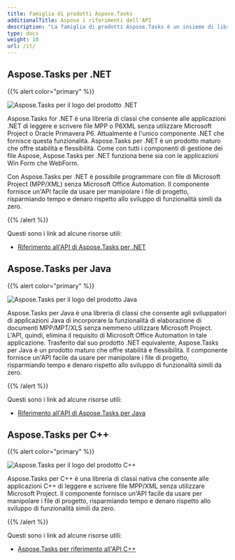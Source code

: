 ```yaml
---
title: Famiglia di prodotti Aspose.Tasks
additionalTitle: Aspose i riferimenti dell'API
description: "La famiglia di prodotti Aspose.Tasks è un insieme di librerie che consente alle applicazioni .NET/Java/C++ di creare, modificare, convertire e stampare file MPP, Primavera XML."
type: docs
weight: 10
url: /it/
---
```


## Aspose.Tasks per .NET

{{% alert color="primary" %}}

![Aspose.Tasks per il logo del prodotto .NET](../home_1.png)

Aspose.Tasks for .NET è una libreria di classi che consente alle applicazioni .NET di leggere e scrivere file MPP o P6XML senza utilizzare Microsoft Project o Oracle Primavera P6. Attualmente è l'unico componente .NET che fornisce questa funzionalità. Aspose.Tasks per .NET è un prodotto maturo che offre stabilità e flessibilità. Come con tutti i componenti di gestione dei file Aspose, Aspose.Tasks per .NET funziona bene sia con le applicazioni Win Form che WebForm.

Con Aspose.Tasks per .NET è possibile programmare con file di Microsoft Project (MPP/XML) senza Microsoft Office Automation. Il componente fornisce un'API facile da usare per manipolare i file di progetto, risparmiando tempo e denaro rispetto allo sviluppo di funzionalità simili da zero.

{{% /alert %}}

Questi sono i link ad alcune risorse utili:
- [Riferimento all'API di Aspose.Tasks per .NET](/tasks/it/net/)

## Aspose.Tasks per Java

{{% alert color="primary" %}}

![Aspose.Tasks per il logo del prodotto Java](../home_2.png)

Aspose.Tasks per Java è una libreria di classi che consente agli sviluppatori di applicazioni Java di incorporare la funzionalità di elaborazione di documenti MPP/MPT/XLS senza nemmeno utilizzare Microsoft Project. L'API, quindi, elimina il requisito di Microsoft Office Automation in tale applicazione. Trasferito dal suo prodotto .NET equivalente, Aspose.Tasks per Java è un prodotto maturo che offre stabilità e flessibilità. Il componente fornisce un'API facile da usare per manipolare i file di progetto, risparmiando tempo e denaro rispetto allo sviluppo di funzionalità simili da zero.

{{% /alert %}}

Questi sono i link ad alcune risorse utili:
- [Riferimento all'API di Aspose.Tasks per Java](/tasks/java/)

## Aspose.Tasks per C++

{{% alert color="primary" %}}

![Aspose.Tasks per il logo del prodotto C++](../home_3.png)

Aspose.Tasks per C++ è una libreria di classi nativa che consente alle applicazioni C++ di leggere e scrivere file MPP/XML senza utilizzare Microsoft Project. Il componente fornisce un'API facile da usare per manipolare i file di progetto, risparmiando tempo e denaro rispetto allo sviluppo di funzionalità simili da zero.

{{% /alert %}}

Questi sono i link ad alcune risorse utili:
- [Aspose.Tasks per riferimento all'API C++](/tasks/cpp/)
